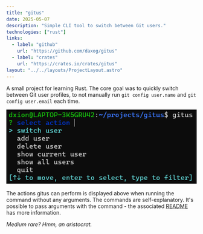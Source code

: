```yaml
---
title: "gitus"
date: 2025-05-07
description: "Simple CLI tool to switch between Git users."
technologies: ["rust"]
links:
  - label: "github"
    url: "https://github.com/daxog/gitus"
  - label: "crates"
    url: "https://crates.io/crates/gitus"
layout: "../../layouts/ProjectLayout.astro"
---
```


A small project for learning Rust. The core goal was to quickly switch between Git user profiles, to not manually run `git config user.name` and `git config user.email` each time.

![gitus image](../../../public/run_gitus.png)

The actions gitus can perform is displayed above when running the command without any arguments. The commands are self-explanatory. It's possible to pass arguments with the command - the associated [README](https://github.com/daxog/gitus) has more information.

*Medium rare? Hmm, an aristocrat.*
